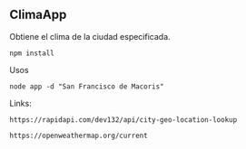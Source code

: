 ## ClimaApp

Obtiene el clima de la ciudad especificada.

```
npm install
```
Usos

```
node app -d "San Francisco de Macoris"
```


Links:
```
https://rapidapi.com/dev132/api/city-geo-location-lookup
```
```
https://openweathermap.org/current
```
